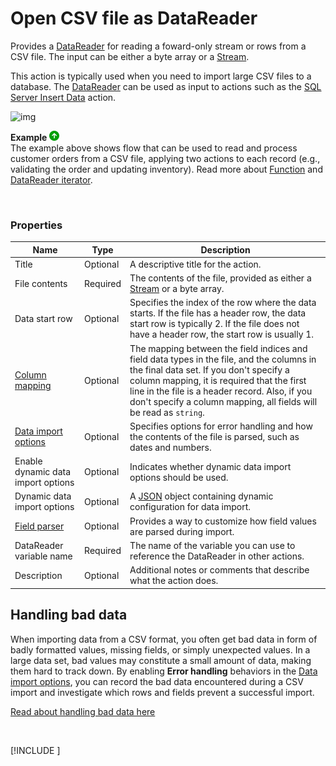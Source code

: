 # Open CSV file as DataReader

Provides a [DataReader](https://learn.microsoft.com/en-us/dotnet/api/system.data.idatareader) for reading a foward-only stream or rows from a CSV file.
The input can be either a byte array or a [Stream](https://learn.microsoft.com/en-us/dotnet/api/system.io.stream).

This action is typically used when you need to import large CSV files to a database. The [DataReader](https://learn.microsoft.com/en-us/dotnet/api/system.data.idatareader) can be used as input to actions such as the [SQL Server Insert Data](../sql-server/insert-data.md) action.

![img](https://profitbasedocs.blob.core.windows.net/flowimages/getDataReaderCSV.png)

**Example** ![img](../../../../images/strz.jpg)  
The example above shows flow that can be used to read and process customer orders from a CSV file, applying two actions to each record (e.g., validating the order and updating inventory). Read more about [Function](../built-in/function.md) and [DataReader iterator](../built-in/datareader-iterator.md).

<br/>

### Properties
 
<!-- prettier-ignore-->
| Name                     | Type           | Description                                                                                          |
|--------------------------|----------------|------------------------------------------------------------------------------------------------------|
| Title                    | Optional        | A descriptive title for the action.                                                                  |
| File contents            | Required        | The contents of the file, provided as either a [Stream](https://learn.microsoft.com/en-us/dotnet/api/system.io.stream) or a byte array. |
| Data start row           | Optional        | Specifies the index of the row where the data starts. If the file has a header row, the data start row is typically 2. If the file does not have a header row, the start row is usually 1. |
| [Column mapping](configuration-properties/column-mapping.md) | Optional | The mapping between the field indices and field data types in the file, and the columns in the final data set. If you don't specify a column mapping, it is required that the first line in the file is a header record. Also, if you don't specify a column mapping, all fields will be read as `string`. |
| [Data import options](configuration-properties/data-import-options.md) | Optional | Specifies options for error handling and how the contents of the file is parsed, such as dates and numbers. |
| Enable dynamic data import options | Optional | Indicates whether dynamic data import options should be used. |
| Dynamic data import options | Optional | A [JSON](json.md) object containing dynamic configuration for data import.     |
| [Field parser](configuration-properties/field-parser.md) | Optional | Provides a way to customize how field values are parsed during import. |
| DataReader variable name | Required        | The name of the variable you can use to reference the DataReader in other actions.                   |
| Description              | Optional        | Additional notes or comments that describe what the action does.                                    |


## Handling bad data

When importing data from a CSV format, you often get bad data in form of badly formatted values, missing fields, or simply unexpected values.
In a large data set, bad values may constitute a small amount of data, making them hard to track down. 
By enabling **Error handling** behaviors in the [Data import options](configuration-properties/data-import-options.md), you can record the bad data encountered during a CSV import and investigate which rows and fields prevent a successful import.

[Read about handling bad data here](bad-data.md)

<br/>

[!INCLUDE [](__videos.md)]

